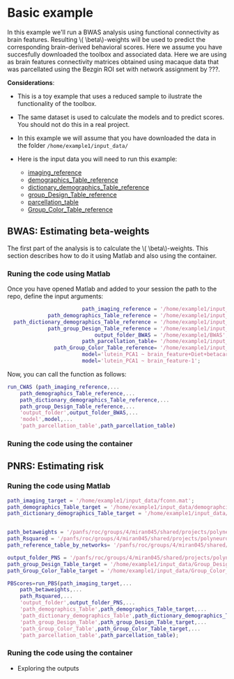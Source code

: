 <script type="text/javascript"
        src="https://cdnjs.cloudflare.com/ajax/libs/mathjax/2.7.0/MathJax.js?config=TeX-AMS_CHTML"></script>
# Basic example 
In this example we'll run a BWAS analysis using functional connectivity as brain features. Resulting \\( \beta\\)-weights will be used to predict the corresponding brain-derived behavioral scores. Here we assume you have succesfully downloaded the toolbox and associated data. Here we are using as brain features connectivity matrices obtained using macaque data that was parcellated using the Bezgin ROI set with network assignment by ???.

**Considerations**:

- This is a toy example that uses a reduced sample to ilustrate the functionality of the toolbox.
- The same dataset is used to calculate the models and to predict scores. You should not do this in a real project.
- In this example we will assume that you have downloaded the data in the folder `/home/example1/input_data/`
- Here is the input data you will need to run this example:

    - [imaging_reference](./example1/fconn.mat)
    - [demographics_Table_reference](./example1/demographcis_Table.csv)
    - [dictionary_demographics_Table_reference](./example1/Dictionary_for_demographics_Table.csv)
    - [group_Design_Table_reference](./example1/Group_Design_Table.csv)
    - [parcellation_table](./example1/parcel.mat)
    - [Group_Color_Table_reference](./example1/Group_Color_Table.csv)

## BWAS: Estimating beta-weights
The first part of the analysis is to calculate the \\( \beta\\)-weights. This section describes how to do it using Matlab and also using the container.

### Runing the code using Matlab
Once you have opened Matlab and added to your session the path to the repo, define the input arguments:

```Matlab
                        path_imaging_reference = '/home/example1/input_data/fconn.mat';
             path_demographics_Table_reference = '/home/example1/input_data/demographcis_Table.csv';
  path_dictionary_demographics_Table_reference = '/home/example1/input_data/Dictionary_for_demographics_Table.csv';
             path_group_Design_Table_reference = '/home/example1/input_data/Group_Design_Table.csv';
                            output_folder_BWAS = '/home/example1/BWAS';
                        path_parcellation_table= '/home/example1/input_data/parcel.mat';
               path_Group_Color_Table_reference= '/home/example1/input_data/Group_Color_Table.csv';
                        model='lutein_PCA1 ~ brain_feature+Diet+betacarotene_PCA1+1';
                        model='lutein_PCA1 ~ brain_feature-1';
```

Now, you can call the function as follows:

```Matlab
run_CWAS (path_imaging_reference,...
    path_demographics_Table_reference,...
    path_dictionary_demographics_Table_reference,...
    path_group_Design_Table_reference,...
    'output_folder',output_folder_BWAS,...
    'model',model,...
    'path_parcellation_table',path_parcellation_table) 
```


### Runing the code using the container


## PNRS: Estimating risk
### Runing the code using Matlab

```Matlab
path_imaging_target = '/home/example1/input_data/fconn.mat';
path_demographics_Table_target = '/home/example1/input_data/demographcis_Table.csv';
path_dictionary_demographics_Table_target = '/home/example1/input_data/Dictionary_for_demographics_Table.csv';


path_betaweights = '/panfs/roc/groups/4/miran045/shared/projects/polyneuro_risk_score/experiments/toolbox_tutorial/example1/BWAS/tables/brain_feature.csv';
path_Rsquared = '/panfs/roc/groups/4/miran045/shared/projects/polyneuro_risk_score/experiments/toolbox_tutorial/example1/BWAS/tables/Rsquared.csv';
path_reference_table_by_networks= '/panfs/roc/groups/4/miran045/shared/projects/polyneuro_risk_score/experiments/toolbox_tutorial/example1/BWAS/tables/correlations_by_networks.csv';

output_folder_PNS = '/panfs/roc/groups/4/miran045/shared/projects/polyneuro_risk_score/experiments/toolbox_tutorial/example1/PNRS';
path_group_Design_Table_target = '/home/example1/input_data/Group_Design_Table.csv';
path_Group_Color_Table_target = '/home/example1/input_data/Group_Color_Table.csv';
```

```Matlab
PBScores=run_PBS(path_imaging_target,...
    path_betaweights,...
    path_Rsquared,...
    'output_folder',output_folder_PNS,...
    'path_demographics_Table',path_demographics_Table_target,...
    'path_dictionary_demographics_Table',path_dictionary_demographics_Table_target,...
    'path_group_Design_Table',path_group_Design_Table_target,...
    'path_Group_Color_Table',path_Group_Color_Table_target,...
    'path_parcellation_table',path_parcellation_table);
```
### Runing the code using the container
- Exploring the outputs